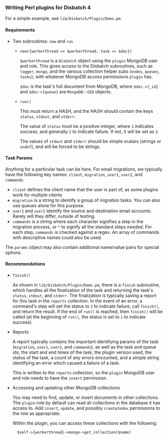### Writing Perl plugins for Disbatch 4

For a simple example, see `lib/Disbatch/Plugin/Demo.pm`.

#### Requirements

* Two subroutines: `new` and `run`

  * `new({workerthread => $workerthread, task => $doc})`

    `$workerthread` is a `Disbatch` object using the `plugin` MongoDB user and
    role. This gives access to the Disbatch subroutines, such as `logger`,
    `mongo`, and the various collection helper subs (`nodes`, `queues`,
    `tasks`), with whatever MongoDB access permissions `plugin` has.

    `$doc` is the task's full document from MongoDB, where `$doc->{_id}` and
    `$doc->{queue}` are `MongoDB::OID` objects.

  * `run()`

    This must return a HASH, and the HASH should contain the keys `status`,
    `stdout`, and `stderr`.

    The value of `status` must be a positive integer, where `1` indicates
    success, and generally `2` to indicate failure.  If not, it will be set as
    `2`.

    The values of `stdout` and `stderr` should be simple scalars (strings or
    `undef`), and will be forced to be strings.

#### Task Params

Anything for a particular task can be here. For email migrations, we typically
have the following key names: `client`, `migration`, `user1`, `user2`, and
`commands`.

* `client` defines the client name that the user is part of, as some plugins
  work for multiple clients
* `migration` is a string to identify a group of migration tasks. You can also
  use queues alone for this purpose.
* `user1` and `user2` identify the source and destination email accounts. Rarely
  will they differ, outside of testing.
* `commands` is a string where each character signifies a step in the migration
  process, or `*` to signify all the standard steps needed. For each step,
  `commands` is checked against a regex. An array of commands with descriptive
  names could also be used.

The `params` object may also contain additional name/value pairs for special
options.

#### Recommendations

* `finish()`

  As shown in `lib/Disbatch/Plugin/Demo.pm`, there is a `finish` subroutine,
  which handles all the finalization of the task and returning the task's
  `status`, `stdout`, and `stderr`. The finalization is typically saving a
  report for this task in the `reports` collection. In the event of an error, a
  command's step will set the status to `2` to indicate failure, call
  `finish()`, and return the result. If the end of `run()` is reached, then
  `finish()` will be called (at the beginning of `run()`, the status is set to
  `1` to indicate success).

* Reports

  A report typically contains the important identifying params of the task
  (`migration`, `user1`, `user2`, and `commands`), as well as the task and queue
  ids, the start and end times of the task, the plugin version used, the status
  of the task, a count of any errors encounted, and a simple string identifying
  an error which caused a failure of a task.

  This is written to the `reports` collection, so the `plugin` MongoDB user and
  role needs to have the `insert` permission.

* Accessing and updating other MongoDB collections

  You may need to find, update, or insert documents in other collections. The
  `plugin` role by default can read all collections in the database it has
  access to. Add `insert`, `update`, and possibly `createIndex` permissions to
  the role as appropriate.

  Within the plugin, you can access these collections with the following:

        $self->{workerthread}->mongo->get_collection($name)
